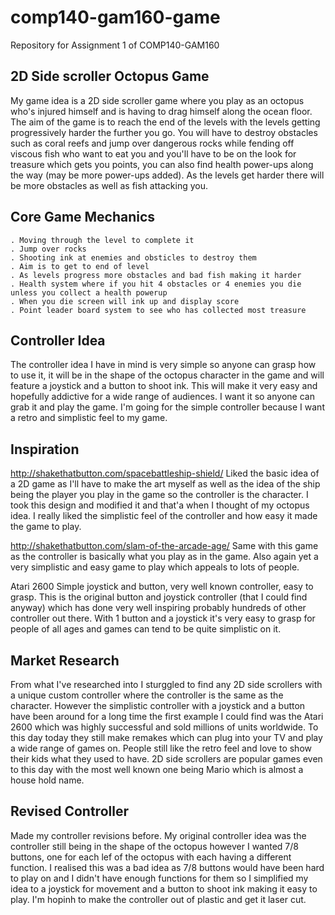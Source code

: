 # comp140-gam160-game
Repository for Assignment 1 of COMP140-GAM160


## 2D Side scroller Octopus Game
My game idea is a 2D side scroller game where you play as an octopus who's injured himself and is having to drag himself along the ocean floor. The aim of the game is to reach the end of the levels with the levels getting progressively harder the further you go. You will have to destroy obstacles such as coral reefs and jump over dangerous rocks while fending off viscous fish who want to eat you and you'll have to be on the look for treasure which gets you points, you can also find health power-ups along the way (may be more power-ups added). As the levels get harder there will be more obstacles as well as fish attacking you. 

## Core Game Mechanics
    . Moving through the level to complete it
    . Jump over rocks
    . Shooting ink at enemies and obsticles to destroy them
    . Aim is to get to end of level
    . As levels progress more obstacles and bad fish making it harder
    . Health system where if you hit 4 obstacles or 4 enemies you die unless you collect a health powerup
    . When you die screen will ink up and display score
    . Point leader board system to see who has collected most treasure

## Controller Idea
The controller idea I have in mind is very simple so anyone can grasp how to use it, it will be in the shape of the octopus character in the game and will feature a joystick and a button to shoot ink. This will make it very easy and hopefully addictive for a wide range of audiences. I want it so anyone can grab it and play the game. I'm going for the simple controller because I want a retro and simplistic feel to my game.

## Inspiration
http://shakethatbutton.com/spacebattleship-shield/
Liked the basic idea of a 2D game as I'll have to make the art myself as well as the idea of the ship being the player you play in the game so the controller is the character. I took this design and modified it and that'a when I thought of my octopus idea. I really liked the simplistic feel of the controller and how easy it made the game to play. 

http://shakethatbutton.com/slam-of-the-arcade-age/
Same with this game as the controller is basically what you play as in the game. Also again yet a very simplistic and easy game to play which appeals to lots of people.

Atari 2600
Simple joystick and button, very well known controller, easy to grasp. This is the original button and joystick controller (that I could find anyway) which has done very well inspiring probably hundreds of other controller out there. With 1 button and a joystick it's very easy to grasp for people of all ages and games can tend to be quite simplistic on it.

## Market Research
From what I've researched into I sturggled to find any 2D side scrollers with a unique custom controller where the controller is the same as the character. However the simplistic controller with a joystick and a button have been around for a long time the first example I could find was the Atari 2600 which was highly successful and sold millions of units worldwide. To this day today they still make remakes which can plug into your TV and play a wide range of games on. People still like the retro feel and love to show their kids what they used to have. 2D side scrollers are popular games even to this day with the most well known one being Mario which is almost a house hold name. 

## Revised Controller
Made my controller revisions before. My original controller idea was the controller still being in the shape of the octopus however I wanted 7/8 buttons, one for each lef of the octopus with each having a different function. I realised this was a bad idea as 7/8 buttons would have been hard to play on and I didn't have enough functions for them so I simplified my idea to a joystick for movement and a button to shoot ink making it easy to play. I'm hopinh to make the controller out of plastic and get it laser cut.
